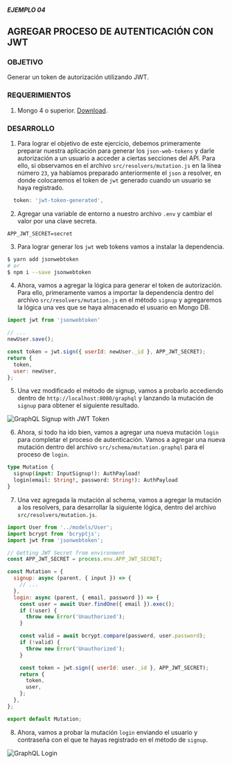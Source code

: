 ##### EJEMPLO 04
## AGREGAR PROCESO DE AUTENTICACIÓN CON JWT

### OBJETIVO
Generar un token de autorización utilizando JWT.

### REQUERIMIENTOS
1. Mongo 4 o superior. [Download](https://www.mongodb.com/download-center/community).

### DESARROLLO
1. Para lograr el objetivo de este ejercicio, debemos primeramente preparar nuestra aplicación para generar los `json-web-tokens` y darle autorización a un usuario a acceder a ciertas secciones del API. Para ello, si observamos en el archivo `src/resolvers/mutation.js` en la línea número `23`, ya habíamos preparado anteriormente el `json` a resolver, en donde colocaremos el token de `jwt` generado cuando un usuario se haya registrado.
```js
  token: 'jwt-token-generated',
```

2. Agregar una variable de entorno a nuestro archivo `.env` y cambiar el valor por una clave secreta.
```
APP_JWT_SECRET=secret
```

3. Para lograr generar los `jwt` web tokens vamos a instalar la dependencia.
```sh
$ yarn add jsonwebtoken
# or
$ npm i --save jsonwebtoken
```

4. Ahora, vamos a agregar la lógica para generar el token de autorización. Para ello, primeramente vamos a importar la dependencia dentro del archivo `src/resolvers/mutation.js` en el método `signup` y agregaremos la lógica una ves que se haya almacenado el usuario en Mongo DB.
```js
import jwt from 'jsonwebtoken'

// ...
newUser.save();

const token = jwt.sign({ userId: newUser._id }, APP_JWT_SECRET);
return {
  token,
  user: newUser,
};
```

5. Una vez modificado el método de signup, vamos a probarlo accediendo dentro de `http://localhost:8080/graphql` y lanzando la mutación de `signup` para obtener el siguiente resultado.

![GraphQL Signup with JWT Token](./screenshots/graphql-playground-token-jwt.png)

6. Ahora, si todo ha ido bien, vamos a agregar una nueva mutación `login` para completar el proceso de autenticación. Vamos a agregar una nueva mutación dentro del archivo `src/schema/mutation.graphql` para el proceso de `login`.

```graphql
type Mutation {
  signup(input: InputSignup!): AuthPayload!
  login(email: String!, password: String!): AuthPayload
}
```

7. Una vez agregada la mutación al schema, vamos a agregar la mutación a los resolvers, para desarrollar la siguiente lógica, dentro del archivo `src/resolvers/mutation.js`.

```js
import User from '../models/User';
import bcrypt from 'bcryptjs';
import jwt from 'jsonwebtoken';

// Getting JWT Secret from environment
const APP_JWT_SECRET = process.env.APP_JWT_SECRET;

const Mutation = {
  signup: async (parent, { input }) => {
    // ...
  },
  login: async (parent, { email, password }) => {
    const user = await User.findOne({ email }).exec();
    if (!user) {
      throw new Error('Unauthorized');
    }

    const valid = await bcrypt.compare(password, user.password);
    if (!valid) {
      throw new Error('Unauthorized');
    }

    const token = jwt.sign({ userId: user._id }, APP_JWT_SECRET);
    return {
      token,
      user,
    };
  },
};

export default Mutation;
```

8. Ahora, vamos a probar la mutación `login` enviando el usuario y contraseña con el que te hayas registrado en el método de `signup`.

![GraphQL Login](./screenshots/graphql-playground-login.png)
